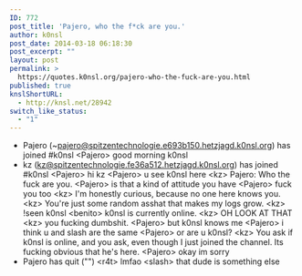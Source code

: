 ```yaml
---
ID: 772
post_title: 'Pajero, who the f*ck are you.'
author: k0nsl
post_date: 2014-03-18 06:18:30
post_excerpt: ""
layout: post
permalink: >
  https://quotes.k0nsl.org/pajero-who-the-fuck-are-you.html
published: true
knslShortURL:
  - http://knsl.net/28942
switch_like_status:
  - "1"
---
```

* Pajero (~pajero@spitzentechnologie.e693b150.hetzjagd.k0nsl.org) has joined #k0nsl
&lt;Pajero&gt; good morning k0nsl
* kz (kz@spitzentechnologie.fe36a512.hetzjagd.k0nsl.org) has joined #k0nsl
&lt;Pajero&gt; hi kz
&lt;Pajero&gt; u see k0nsl here
&lt;kz&gt; Pajero: Who the fuck are you.
&lt;Pajero&gt; is that a kind of attitude you have
&lt;Pajero&gt; fuck you too
&lt;kz&gt; I'm honestly curious, because no one here knows you.
&lt;kz&gt; You're just some random asshat that makes my logs grow.
&lt;kz&gt; !seen k0nsl
&lt;benito&gt; k0nsl is currently online.
&lt;kz&gt; OH LOOK AT THAT
&lt;kz&gt; you fucking dumbshit.
&lt;Pajero&gt; but k0nsl knows me
&lt;Pajero&gt; i think u and slash are the same
&lt;Pajero&gt; or are u k0nsl?
&lt;kz&gt; You ask if k0nsl is online, and you ask, even though I just joined the channel. Its fucking obvious that he's here.
&lt;Pajero&gt; okay im sorry
* Pajero has quit ("")
&lt;r4t&gt; lmfao
&lt;slash&gt; that dude is something else
